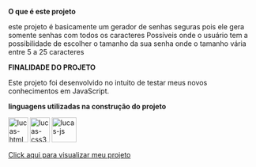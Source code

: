 <p><strong>O que é este projeto</strong><br>
<p> este projeto é basicamente um gerador de senhas seguras pois ele gera somente senhas com todos os caracteres Possíveis onde o usuário tem a possibilidade de escolher o tamanho da sua senha onde o tamanho vária entre 5 a 25 caracteres

**FINALIDADE DO PROJETO**

<p> Este projeto foi desenvolvido no intuito de testar meus novos conhecimentos em JavaScript.

<p><strong>linguagens utilizadas na construção do projeto</strong>

<p>
<img  alt="lucas-html5" height="50" width="40"    aling="center" src="https://cdn.jsdelivr.net/gh/devicons/devicon/icons/html5/html5-plain-wordmark.svg">
<img alt="lucas-css3" height="50" width="40"  aling="center" src="https://cdn.jsdelivr.net/gh/devicons/devicon/icons/css3/css3-plain-wordmark.svg">
<img alt="lucas-js" heigth="50" width="50"  aling="center" src="https://cdn.jsdelivr.net/gh/devicons/devicon/icons/javascript/javascript-original.svg"/>
</p>
<p>
<p>
<a href="https://gerador-senhas-lucas-kawatoko.netlify.app/" target="_blank" rel="external">Click aqui para visualizar meu projeto</a></p>